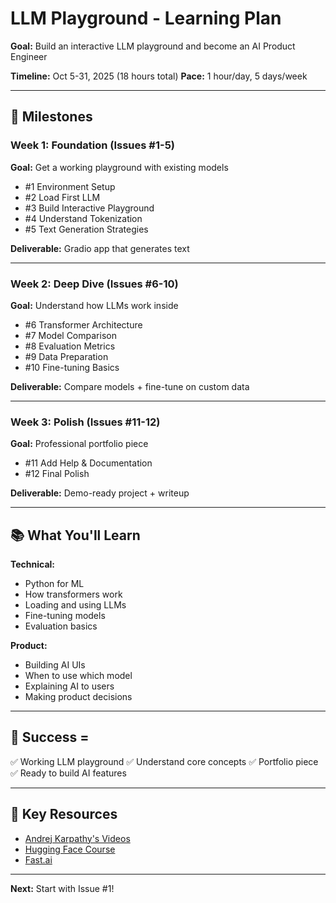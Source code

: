 # LLM Playground - Learning Plan

**Goal:** Build an interactive LLM playground and become an AI Product Engineer

**Timeline:** Oct 5-31, 2025 (18 hours total)
**Pace:** 1 hour/day, 5 days/week

---

## 🎯 Milestones

### Week 1: Foundation (Issues #1-5)
**Goal:** Get a working playground with existing models

- #1 Environment Setup
- #2 Load First LLM
- #3 Build Interactive Playground
- #4 Understand Tokenization
- #5 Text Generation Strategies

**Deliverable:** Gradio app that generates text

---

### Week 2: Deep Dive (Issues #6-10)
**Goal:** Understand how LLMs work inside

- #6 Transformer Architecture
- #7 Model Comparison
- #8 Evaluation Metrics
- #9 Data Preparation
- #10 Fine-tuning Basics

**Deliverable:** Compare models + fine-tune on custom data

---

### Week 3: Polish (Issues #11-12)
**Goal:** Professional portfolio piece

- #11 Add Help & Documentation
- #12 Final Polish

**Deliverable:** Demo-ready project + writeup

---

## 📚 What You'll Learn

**Technical:**
- Python for ML
- How transformers work
- Loading and using LLMs
- Fine-tuning models
- Evaluation basics

**Product:**
- Building AI UIs
- When to use which model
- Explaining AI to users
- Making product decisions

---

## 🚀 Success =

✅ Working LLM playground
✅ Understand core concepts
✅ Portfolio piece
✅ Ready to build AI features

---

## 📖 Key Resources

- [Andrej Karpathy's Videos](https://www.youtube.com/@AndrejKarpathy)
- [Hugging Face Course](https://huggingface.co/learn/nlp-course)
- [Fast.ai](https://course.fast.ai)

---

**Next:** Start with Issue #1!
